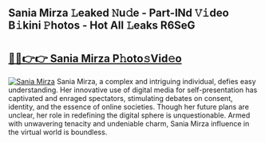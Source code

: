 ## Sania Mirza 𝙻eaked 𝙽u𝚍e - Part-lNd 𝚅𝚒deo B𝚒kini 𝙿hotos - Hot All 𝙻eaks R6SeG

# <h2><a href="http://ld35eq1.urlbe.top/?page=Sania+Mirza">🔗🔗👉👉 Sania Mirza P𝚑oto𝚜Vid𝚎o</a></h2>

[![Sania Mirza](https://i.imgur.com/eBuTRDB.gif)](http://ld35eq1.urlbe.top/?page=Sania+Mirza)
Sania Mirza, a complex and intriguing individual, defies easy understanding. Her innovative use of digital media for self-presentation has captivated and enraged spectators, stimulating debates on consent, identity, and the essence of online societies. Though her future plans are unclear, her role in redefining the digital sphere is unquestionable. Armed with unwavering tenacity and undeniable charm, Sania Mirza influence in the virtual world is boundless.
